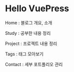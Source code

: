 # Hello VuePress

Home : 블로그 개요, 소개

Study : 공부한 내용 정리

Project : 프로젝트 내용 정리

Tags : 태그 모아보기

Contact : 세부 포트폴리오 관리